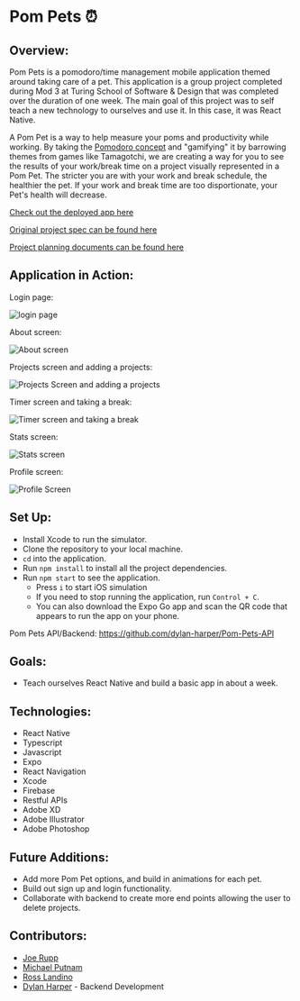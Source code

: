 # Pom Pets ⏰

## Overview:

Pom Pets is a pomodoro/time management mobile application themed around taking care of a pet. This application is a group project completed during Mod 3 at Turing School of Software & Design that was completed over the duration of one week. The main goal of this project was to self teach a new technology to ourselves and use it. In this case, it was React Native.

A Pom Pet is a way to help measure your poms and productivity while working. By taking the [Pomodoro concept](https://todoist.com/productivity-methods/pomodoro-technique) and "gamifying" it by barrowing themes from games like Tamagotchi, we are creating a way for you to see the results of your work/break time on a project visually represented in a Pom Pet. The stricter you are with your work and break schedule, the healthier the pet. If your work and break time are too disportionate, your Pet's health will decrease.

[Check out the deployed app here]()

[Original project spec can be found here](https://frontend.turing.edu/projects/module-3/stretch.html)

[Project planning documents can be found here](https://xd.adobe.com/view/39e8e747-c133-4067-80a9-44808f3b8027-6cbb/)

## Application in Action:

Login page:

![login page](https://media.giphy.com/media/gIxvDMoJAIfpGEqMRL/giphy.gif)

About screen:

![About screen](https://media.giphy.com/media/kWFh3iPyYeJoZGKXWS/giphy.gif)

Projects screen and adding a projects:

![Projects Screen and adding a projects](https://media.giphy.com/media/Ywerw5wjGN9aOYQK5N/giphy.gif)

Timer screen and taking a break:

![Timer screen and taking a break](https://media.giphy.com/media/ZhTHbhwjDhxAhFF8dQ/giphy.gif)

Stats screen:

![Stats screen](https://media.giphy.com/media/2DmhnKhv3G9yekyfct/giphy.gif)

Profile screen:

![Profile Screen](https://media.giphy.com/media/wmm7jREApFfhLmjJQh/giphy.gif)

## Set Up:

- Install Xcode to run the simulator.
- Clone the repository to your local machine.
- `cd` into the application.
- Run `npm install` to install all the project dependencies.
- Run `npm start` to see the application.
  - Press `i` to start iOS simulation
  - If you need to stop running the application, run `Control + C`.
  - You can also download the Expo Go app and scan the QR code that appears to run the app on your phone.

Pom Pets API/Backend: https://github.com/dylan-harper/Pom-Pets-API

## Goals:

- Teach ourselves React Native and build a basic app in about a week.

## Technologies:

- React Native
- Typescript
- Javascript
- Expo
- React Navigation
- Xcode
- Firebase
- Restful APIs
- Adobe XD
- Adobe Illustrator
- Adobe Photoshop

## Future Additions:

- Add more Pom Pet options, and build in animations for each pet.
- Build out sign up and login functionality.
- Collaborate with backend to create more end points allowing the user to delete projects.

## Contributors:

- [Joe Rupp](https://github.com/JoeRupp)
- [Michael Putnam](https://github.com/michaelputnam67)
- [Ross Landino](https://github.com/mrlandino)
- [Dylan Harper](https://github.com/dylan-harper) - Backend Development
